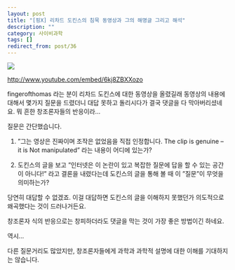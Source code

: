 ```yaml
---
layout: post
title: "[핑X] 리차드 도킨스의 침묵 동영상과 그의 해명글 그리고 해석"
description: ""
category: 사이비과학
tags: []
redirect_from: post/36
---
```


![](http://i.imgur.com/EqqFzfR.jpg)

http://www.youtube.com/embed/6kj8ZBXXozo

fingerofthomas 라는 분이 리차드 도킨스에 대한 동영상을 올렸길래 동영상의 내용에 대해서 몇가지 질문을 드렸더니 대답 못하고 돌리시다가 결국 댓글을 다 막아버리셨네요.
뭐 흔한 창조론자들의 반응이라…

질문은 간단했습니다.

1. ”그는 영상은 진짜이며 조작은 없었음을 직접 인정합니다. The clip is genuine – it is Not manipulated” 라는 내용이 어디에 있는가?

2. 도킨스의 글을 보고 ”인터넷은 이 논란이 있고 복잡한 질문에 답을 할 수 있는 공간이 아니다!” 라고 결론을 내렸다는데 도킨스의 글을 통해 볼 때 이 ”질문”이 무엇을 의미하는가?

당연히 대답할 수 없겠죠.
이걸 대답하면 도킨스의 글을 이해하지 못했던가 의도적으로 왜곡했다는 것이 드러나거든요.

창조론자 식의 반응으로는 창피하더라도 댓글을 막는 것이 가장 좋은 방법이긴 하네요.

역시…

다른 질문거리도 많았지만, 창조론자들에게 과학과 과학적 설명에 대한 이해를 기대하지는 않습니다.

